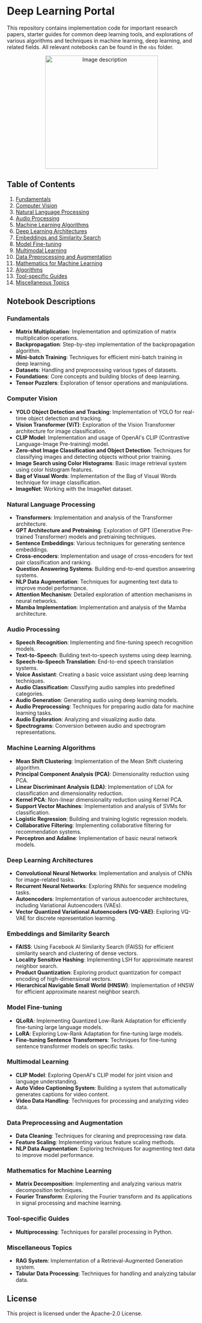 # Deep Learning Portal

This repository contains implementation code for important research papers, starter guides for common deep learning tools, and explorations of various algorithms and techniques in machine learning, deep learning, and related fields. All relevant notebooks can be found in the `nbs` folder.

<p align="center">
  <img src="https://github.com/user-attachments/assets/976bb75a-3a53-4eed-9664-db45f3e214e8" alt="Image description" width="300" height="300">
</p>

## Table of Contents

1. [Fundamentals](#fundamentals)
2. [Computer Vision](#computer-vision)
3. [Natural Language Processing](#natural-language-processing)
4. [Audio Processing](#audio-processing)
5. [Machine Learning Algorithms](#machine-learning-algorithms)
6. [Deep Learning Architectures](#deep-learning-architectures)
7. [Embeddings and Similarity Search](#embeddings-and-similarity-search)
8. [Model Fine-tuning](#model-fine-tuning)
9. [Multimodal Learning](#multimodal-learning)
10. [Data Preprocessing and Augmentation](#data-preprocessing-and-augmentation)
11. [Mathematics for Machine Learning](#mathematics-for-machine-learning)
12. [Algorithms](#algorithms)
13. [Tool-specific Guides](#tool-specific-guides)
14. [Miscellaneous Topics](#miscellaneous-topics)

## Notebook Descriptions

### Fundamentals

- **Matrix Multiplication**: Implementation and optimization of matrix multiplication operations.
- **Backpropagation**: Step-by-step implementation of the backpropagation algorithm.
- **Mini-batch Training**: Techniques for efficient mini-batch training in deep learning.
- **Datasets**: Handling and preprocessing various types of datasets.
- **Foundations**: Core concepts and building blocks of deep learning.
- **Tensor Puzzlers**: Exploration of tensor operations and manipulations.

### Computer Vision

- **YOLO Object Detection and Tracking**: Implementation of YOLO for real-time object detection and tracking.
- **Vision Transformer (ViT)**: Exploration of the Vision Transformer architecture for image classification.
- **CLIP Model**: Implementation and usage of OpenAI's CLIP (Contrastive Language-Image Pre-training) model.
- **Zero-shot Image Classification and Object Detection**: Techniques for classifying images and detecting objects without prior training.
- **Image Search using Color Histograms**: Basic image retrieval system using color histogram features.
- **Bag of Visual Words**: Implementation of the Bag of Visual Words technique for image classification.
- **ImageNet**: Working with the ImageNet dataset.

### Natural Language Processing

- **Transformers**: Implementation and analysis of the Transformer architecture.
- **GPT Architecture and Pretraining**: Exploration of GPT (Generative Pre-trained Transformer) models and pretraining techniques.
- **Sentence Embeddings**: Various techniques for generating sentence embeddings.
- **Cross-encoders**: Implementation and usage of cross-encoders for text pair classification and ranking.
- **Question Answering Systems**: Building end-to-end question answering systems.
- **NLP Data Augmentation**: Techniques for augmenting text data to improve model performance.
- **Attention Mechanism**: Detailed exploration of attention mechanisms in neural networks.
- **Mamba Implementation**: Implementation and analysis of the Mamba architecture.

### Audio Processing

- **Speech Recognition**: Implementing and fine-tuning speech recognition models.
- **Text-to-Speech**: Building text-to-speech systems using deep learning.
- **Speech-to-Speech Translation**: End-to-end speech translation systems.
- **Voice Assistant**: Creating a basic voice assistant using deep learning techniques.
- **Audio Classification**: Classifying audio samples into predefined categories.
- **Audio Generation**: Generating audio using deep learning models.
- **Audio Preprocessing**: Techniques for preparing audio data for machine learning tasks.
- **Audio Exploration**: Analyzing and visualizing audio data.
- **Spectrograms**: Conversion between audio and spectrogram representations.

### Machine Learning Algorithms

- **Mean Shift Clustering**: Implementation of the Mean Shift clustering algorithm.
- **Principal Component Analysis (PCA)**: Dimensionality reduction using PCA.
- **Linear Discriminant Analysis (LDA)**: Implementation of LDA for classification and dimensionality reduction.
- **Kernel PCA**: Non-linear dimensionality reduction using Kernel PCA.
- **Support Vector Machines**: Implementation and analysis of SVMs for classification.
- **Logistic Regression**: Building and training logistic regression models.
- **Collaborative Filtering**: Implementing collaborative filtering for recommendation systems.
- **Perceptron and Adaline**: Implementation of basic neural network models.

### Deep Learning Architectures

- **Convolutional Neural Networks**: Implementation and analysis of CNNs for image-related tasks.
- **Recurrent Neural Networks**: Exploring RNNs for sequence modeling tasks.
- **Autoencoders**: Implementation of various autoencoder architectures, including Variational Autoencoders (VAEs).
- **Vector Quantized Variational Autoencoders (VQ-VAE)**: Exploring VQ-VAE for discrete representation learning.

### Embeddings and Similarity Search

- **FAISS**: Using Facebook AI Similarity Search (FAISS) for efficient similarity search and clustering of dense vectors.
- **Locality Sensitive Hashing**: Implementing LSH for approximate nearest neighbor search.
- **Product Quantization**: Exploring product quantization for compact encoding of high-dimensional vectors.
- **Hierarchical Navigable Small World (HNSW)**: Implementation of HNSW for efficient approximate nearest neighbor search.

### Model Fine-tuning

- **QLoRA**: Implementing Quantized Low-Rank Adaptation for efficiently fine-tuning large language models.
- **LoRA**: Exploring Low-Rank Adaptation for fine-tuning large models.
- **Fine-tuning Sentence Transformers**: Techniques for fine-tuning sentence transformer models on specific tasks.

### Multimodal Learning

- **CLIP Model**: Exploring OpenAI's CLIP model for joint vision and language understanding.
- **Auto Video Captioning System**: Building a system that automatically generates captions for video content.
- **Video Data Handling**: Techniques for processing and analyzing video data.

### Data Preprocessing and Augmentation

- **Data Cleaning**: Techniques for cleaning and preprocessing raw data.
- **Feature Scaling**: Implementing various feature scaling methods.
- **NLP Data Augmentation**: Exploring techniques for augmenting text data to improve model performance.

### Mathematics for Machine Learning

- **Matrix Decomposition**: Implementing and analyzing various matrix decomposition techniques.
- **Fourier Transform**: Exploring the Fourier transform and its applications in signal processing and machine learning.

### Tool-specific Guides

- **Multiprocessing**: Techniques for parallel processing in Python.

### Miscellaneous Topics

- **RAG System**: Implementation of a Retrieval-Augmented Generation system.
- **Tabular Data Processing**: Techniques for handling and analyzing tabular data.

## License

This project is licensed under the Apache-2.0 License.

